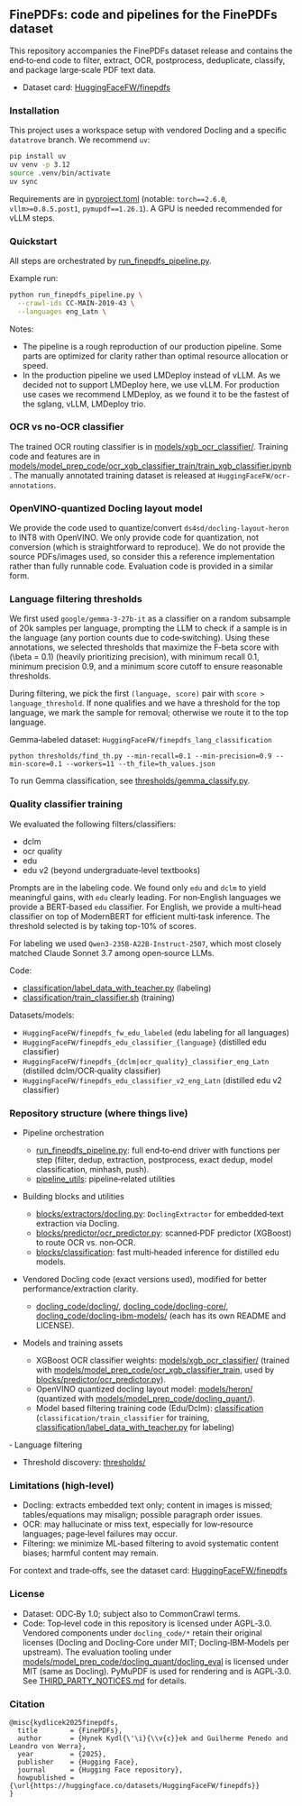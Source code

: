 ## FinePDFs: code and pipelines for the FinePDFs dataset

This repository accompanies the FinePDFs dataset release and contains the end‑to‑end code to filter, extract, OCR, postprocess, deduplicate, classify, and package large‑scale PDF text data.

- Dataset card: [HuggingFaceFW/finepdfs](https://huggingface.co/datasets/HuggingFaceFW/finepdfs)


### Installation

This project uses a workspace setup with vendored Docling and a specific `datatrove` branch. We recommend `uv`:

```bash
pip install uv
uv venv -p 3.12
source .venv/bin/activate
uv sync
```

Requirements are in [pyproject.toml](./pyproject.toml) (notable: `torch==2.6.0`, `vllm>=0.8.5.post1`, `pymupdf==1.26.1`). A GPU is needed recommended for vLLM steps.

### Quickstart
All steps are orchestrated by [run_finepdfs_pipeline.py](./run_finepdfs_pipeline.py).

Example run:

```bash
python run_finepdfs_pipeline.py \
  --crawl-ids CC-MAIN-2019-43 \
  --languages eng_Latn \
```

Notes:
- The pipeline is a rough reproduction of our production pipeline. Some parts are optimized for clarity rather than optimal resource allocation or speed.
- In the production pipeline we used LMDeploy instead of vLLM. As we decided not to support LMDeploy here, we use vLLM. For production use cases we recommend LMDeploy, as we found it to be the fastest of the sglang, vLLM, LMDeploy trio.

### OCR vs no‑OCR classifier
The trained OCR routing classifier is in [models/xgb_ocr_classifier/](./models/xgb_ocr_classifier/). Training code and features are in [models/model_prep_code/ocr_xgb_classifier_train/train_xgb_classifier.ipynb](./models/model_prep_code/ocr_xgb_classifier_train/train_xgb_classifier.ipynb). The manually annotated training dataset is released at `HuggingFaceFW/ocr-annotations`.

### OpenVINO‑quantized Docling layout model
We provide the code used to quantize/convert `ds4sd/docling-layout-heron` to INT8 with OpenVINO. We only provide code for quantization, not conversion (which is straightforward to reproduce). We do not provide the source PDFs/images used, so consider this a reference implementation rather than fully runnable code. Evaluation code is provided in a similar form.


### Language filtering thresholds
We first used `google/gemma-3-27b-it` as a classifier on a random subsample of 20k samples per language, prompting the LLM to check if a sample is in the language (any portion counts due to code‑switching). Using these annotations, we selected thresholds that maximize the F‑beta score with \(\beta = 0.1\) (heavily prioritizing precision), with minimum recall 0.1, minimum precision 0.9, and a minimum score cutoff to ensure reasonable thresholds.

During filtering, we pick the first `(language, score)` pair with `score > language_threshold`. If none qualifies and we have a threshold for the top language, we mark the sample for removal; otherwise we route it to the top language.

Gemma‑labeled dataset: `HuggingFaceFW/finepdfs_lang_classification`
```
python thresholds/find_th.py --min-recall=0.1 --min-precision=0.9 --min-score=0.1 --workers=11 --th_file=th_values.json
```
To run Gemma classification, see [thresholds/gemma_classify.py](./thresholds/gemma_classify.py).

### Quality classifier training
We evaluated the following filters/classifiers:
- dclm
- ocr quality
- edu
- edu v2 (beyond undergraduate‑level textbooks)

Prompts are in the labeling code. We found only `edu` and `dclm` to yield meaningful gains, with `edu` clearly leading. For non‑English languages we provide a BERT‑based `edu` classifier. For English, we provide a multi‑head classifier on top of ModernBERT for efficient multi‑task inference. The threshold selected is by taking top-10% of scores.

For labeling we used `Qwen3-235B-A22B-Instruct-2507`, which most closely matched Claude Sonnet 3.7 among open‑source LLMs.

Code:
- [classification/label_data_with_teacher.py](./classification/label_data_with_teacher.py) (labeling)
- [classification/train_classifier.sh](./classification/train_classifier.sh) (training)

Datasets/models:
- `HuggingFaceFW/finepdfs_fw_edu_labeled` (edu labeling for all languages)
- `HuggingFaceFW/finepdfs_edu_classifier_{language}` (distilled edu classifier)
- `HuggingFaceFW/finepdfs_{dclm|ocr_quality}_classifier_eng_Latn` (distilled dclm/OCR‑quality classifier)
- `HuggingFaceFW/finepdfs_edu_classifier_v2_eng_Latn` (distilled edu v2 classifier)


### Repository structure (where things live)

- Pipeline orchestration
  - [run_finepdfs_pipeline.py](./run_finepdfs_pipeline.py): full end‑to‑end driver with functions per step (filter, dedup, extraction, postprocess, exact dedup, model classification, minhash, push).
  - [pipeline_utils](./pipeline_utils/): pipeline‑related utilities
- Building blocks and utilities
  - [blocks/extractors/docling.py](./blocks/extractors/docling.py): `DoclingExtractor` for embedded‑text extraction via Docling.
  - [blocks/predictor/ocr_predictor.py](./blocks/predictor/ocr_predictor.py): scanned‑PDF predictor (XGBoost) to route OCR vs. non‑OCR.
  - [blocks/classification](./blocks/classification/): fast multi‑headed inference for distilled edu models.
- Vendored Docling code (exact versions used), modified for better performance/extraction clarity.
  - [docling_code/docling/](./docling_code/docling/), [docling_code/docling-core/](./docling_code/docling-core/), [docling_code/docling-ibm-models/](./docling_code/docling-ibm-models/) (each has its own README and LICENSE).

- Models and training assets
  - XGBoost OCR classifier weights: [models/xgb_ocr_classifier/](./models/xgb_ocr_classifier/) (trained with [models/model_prep_code/ocr_xgb_classifier_train](./models/model_prep_code/ocr_xgb_classifier_train/), used by [blocks/predictor/ocr_predictor.py](./blocks/predictor/ocr_predictor.py)).
  - OpenVINO quantized docling layout model: [models/heron/](./models/heron/) (quantized with [models/model_prep_code/docling_quant/](./models/model_prep_code/docling_quant/)).
  - Model based filtering training code (Edu/Dclm): [classification](./classification/) (`classification/train_classifier` for training, [classification/label_data_with_teacher.py](./classification/label_data_with_teacher.py) for labeling)

‑ Language filtering
  - Threshold discovery: [thresholds/](./thresholds/)

### Limitations (high‑level)

- Docling: extracts embedded text only; content in images is missed; tables/equations may misalign; possible paragraph order issues.
- OCR: may hallucinate or miss text, especially for low‑resource languages; page‑level failures may occur.
- Filtering: we minimize ML‑based filtering to avoid systematic content biases; harmful content may remain.

For context and trade‑offs, see the dataset card: [HuggingFaceFW/finepdfs](https://huggingface.co/datasets/HuggingFaceFW/finepdfs)


### License
- Dataset: ODC‑By 1.0; subject also to CommonCrawl terms.
- Code: Top‑level code in this repository is licensed under AGPL‑3.0. Vendored components under `docling_code/*` retain their original licenses (Docling and Docling‑Core under MIT; Docling‑IBM‑Models per upstream). The evaluation tooling under [models/model_prep_code/docling_quant/docling_eval](./models/model_prep_code/docling_quant/docling_eval) is licensed under MIT (same as Docling). PyMuPDF is used for rendering and is AGPL‑3.0. See [THIRD_PARTY_NOTICES.md](./THIRD_PARTY_NOTICES.md) for details.

### Citation

```
@misc{kydlicek2025finepdfs,
  title        = {FinePDFs},
  author       = {Hynek Kydl{\'\i}{\\v{c}}ek and Guilherme Penedo and Leandro von Werra},
  year         = {2025},
  publisher    = {Hugging Face},
  journal      = {Hugging Face repository},
  howpublished = {\url{https://huggingface.co/datasets/HuggingFaceFW/finepdfs}}
}
```